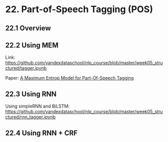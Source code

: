 

# 22. Part-of-Speech Tagging (POS)

## 22.1 Overview

## 22.2 Using MEM

Link: <https://github.com/yandexdataschool/nlp_course/blob/master/week05_structured/tagger.ipynb>

Paper: [A Maximum Entrop Model for Part-Of-Speech Tagging](http://www.aclweb.org/anthology/W96-0213)

## 22.3 Using RNN

Using simpleRNN and BiLSTM: <https://github.com/yandexdataschool/nlp_course/blob/master/week05_structured/rnn_tagger.ipynb>

## 22.4 Using RNN + CRF

